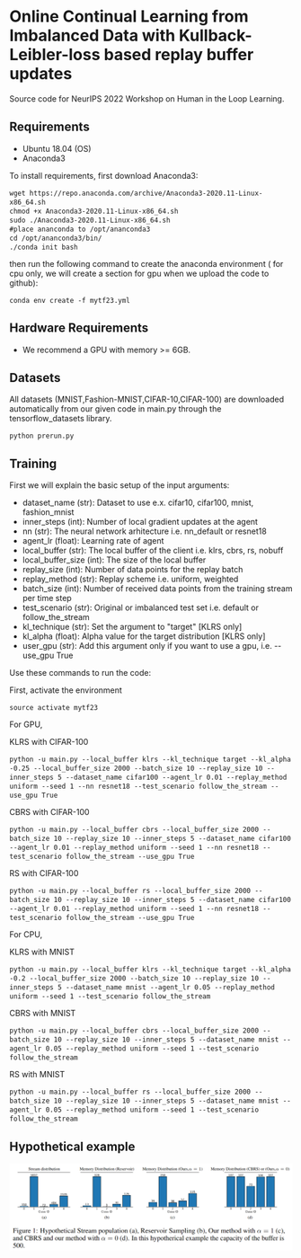 # Online Continual Learning from Imbalanced Data with Kullback-Leibler-loss based replay buffer updates

Source code for NeurIPS 2022 Workshop on Human in the Loop Learning.

## Requirements

- Ubuntu 18.04 (OS)
- Anaconda3

To install requirements, first download Anaconda3:

```setup
wget https://repo.anaconda.com/archive/Anaconda3-2020.11-Linux-x86_64.sh
chmod +x Anaconda3-2020.11-Linux-x86_64.sh
sudo ./Anaconda3-2020.11-Linux-x86_64.sh
#place ananconda to /opt/ananconda3
cd /opt/ananconda3/bin/
./conda init bash
```

then run the following command to create the anaconda environment ( for cpu only, we will create a section for gpu when we upload the code to github):

```setup
conda env create -f mytf23.yml 
```

## Hardware Requirements
- We recommend a GPU with memory >= 6GB.

## Datasets
All datasets (MNIST,Fashion-MNIST,CIFAR-10,CIFAR-100) are downloaded automatically from our given code in main.py through the tensorflow_datasets library.

```run the prerun.py file to download all the datasets
python prerun.py 
```

## Training

First we will explain the basic setup of the input arguments:
- dataset_name (str): Dataset to use e.x. cifar10, cifar100, mnist, fashion_mnist
- inner_steps (int): Number of local gradient updates at the agent
- nn (str): The neural network arhitecture i.e. nn_default or resnet18
- agent_lr (float): Learning rate of agent
- local_buffer (str): The local buffer of the client i.e. klrs, cbrs, rs, nobuff
- local_buffer_size (int): The size of the local buffer
- replay_size (int): Number of data points for the replay batch
- replay_method (str): Replay scheme i.e. uniform, weighted
- batch_size (int): Number of received data points from the training stream per time step
- test_scenario (str): Original or imbalanced test set i.e. default or follow_the_stream
- kl_technique (str): Set the argument to "target" [KLRS only]
- kl_alpha (float): Alpha value for the target distribution [KLRS only]
- user_gpu (str): Add this argument only if you want to use a gpu, i.e. --use_gpu True

Use these commands to run the code:

First, activate the environment
```train
source activate mytf23
```

For GPU,

KLRS with CIFAR-100

```train
python -u main.py --local_buffer klrs --kl_technique target --kl_alpha -0.25 --local_buffer_size 2000 --batch_size 10 --replay_size 10 --inner_steps 5 --dataset_name cifar100 --agent_lr 0.01 --replay_method uniform --seed 1 --nn resnet18 --test_scenario follow_the_stream --use_gpu True
```

CBRS with CIFAR-100

```train
python -u main.py --local_buffer cbrs --local_buffer_size 2000 --batch_size 10 --replay_size 10 --inner_steps 5 --dataset_name cifar100 --agent_lr 0.01 --replay_method uniform --seed 1 --nn resnet18 --test_scenario follow_the_stream --use_gpu True
```

RS with CIFAR-100

```train
python -u main.py --local_buffer rs --local_buffer_size 2000 --batch_size 10 --replay_size 10 --inner_steps 5 --dataset_name cifar100 --agent_lr 0.01 --replay_method uniform --seed 1 --nn resnet18 --test_scenario follow_the_stream --use_gpu True
```

For CPU,

KLRS with MNIST

```train
python -u main.py --local_buffer klrs --kl_technique target --kl_alpha -0.2 --local_buffer_size 2000 --batch_size 10 --replay_size 10 --inner_steps 5 --dataset_name mnist --agent_lr 0.05 --replay_method uniform --seed 1 --test_scenario follow_the_stream
```

CBRS with MNIST

```train
python -u main.py --local_buffer cbrs --local_buffer_size 2000 --batch_size 10 --replay_size 10 --inner_steps 5 --dataset_name mnist --agent_lr 0.05 --replay_method uniform --seed 1 --test_scenario follow_the_stream
```

RS with MNIST

```train
python -u main.py --local_buffer rs --local_buffer_size 2000 --batch_size 10 --replay_size 10 --inner_steps 5 --dataset_name mnist --agent_lr 0.05 --replay_method uniform --seed 1 --test_scenario follow_the_stream
```

## Hypothetical example

![](img/hypothetical_example.png)